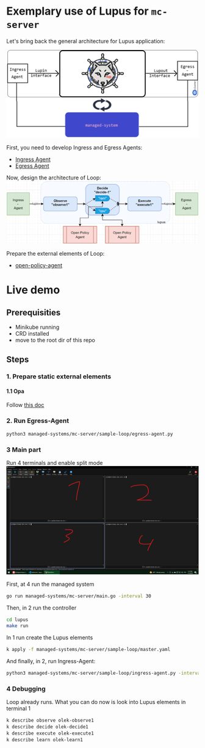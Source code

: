 # Exemplary use of Lupus for `mc-server`

Let's bring back the general architecture for Lupus application:

![](../../../_img/readme/1.png)

First, you need to develop Ingress and Egress Agents:

- [Ingress Agent](ingress-agent.py)
- [Egress Agent](egress-agent.py)

Now, design the architecture of Loop:
![](../_img/5.png)

Prepare the external elements of Loop:
- [open-policy-agent](opa.md)

# Live demo
## Prerequisities
- Minikube running
- CRD installed
- move to the root dir of this repo
## Steps
### 1. Prepare static external elements
#### 1.1 Opa
Follow [this doc](opa.md)

### 2. Run Egress-Agent
```sh
python3 managed-systems/mc-server/sample-loop/egress-agent.py 
```
### 3 Main part
Run 4 terminals and enable split mode
![](../_img/6.png)

First, at 4 run the managed system
```sh
go run managed-systems/mc-server/main.go -interval 30
```
Then, in 2 run the controller
```sh
cd lupus
make run
```
In 1 run create the Lupus elements
```sh
k apply -f managed-systems/mc-server/sample-loop/master.yaml
```
And finally, in 2, run Ingress-Agent:
```sh
python3 managed-systems/mc-server/sample-loop/ingress-agent.py -interval 30
```
### 4 Debugging
Loop already runs. What you can do now is look into Lupus elements in terminal 1
```sh
k describe observe olek-observe1
k describe decide olek-decide1
k describe execute olek-execute1
k describe learn olek-learn1
```